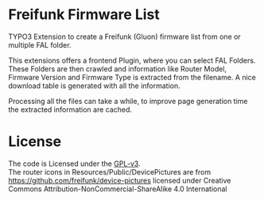 # Freifunk Firmware List
TYPO3 Extension to create a Freifunk (Gluon) firmware list from one or multiple FAL folder.

This extensions offers a frontend Plugin, where you can select FAL Folders. These Folders are then crawled and information like Router Model, Firmware Version and Firmware Type is extracted from the filename.
A nice download table is generated with all the information.

Processing all the files can take a while, to improve page generation time the extracted information are cached.


# License
The code is Licensed under the [GPL-v3](LICENSE.txt).  
The router icons in Resources/Public/DevicePictures are from https://github.com/freifunk/device-pictures licensed under Creative Commons Attribution-NonCommercial-ShareAlike 4.0 International
